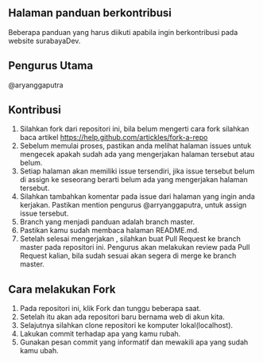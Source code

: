 ## Halaman panduan berkontribusi
Beberapa panduan yang harus diikuti apabila ingin berkontribusi pada website surabayaDev.

## Pengurus Utama
@aryanggaputra

## Kontribusi
1. Silahkan fork dari repositori ini, bila belum mengerti cara fork silahkan baca artikel https://help.github.com/artickles/fork-a-repo
2. Sebelum memulai proses, pastikan anda melihat halaman issues untuk mengecek apakah sudah ada yang mengerjakan halaman tersebut atau belum.
3. Setiap halaman akan memiliki issue tersendiri, jika issue tersebut belum di assign ke seseorang berarti belum ada yang mengerjakan halaman tersebut.
4. Silahkan tambahkan komentar pada issue dari halaman yang ingin anda kerjakan. Pastikan mention pengurus @arryanggaputra, untuk assign issue tersebut.
5. Branch yang menjadi panduan adalah branch master.
6. Pastikan kamu sudah membaca halaman README.md.
7. Setelah selesai mengerjakan , silahkan buat Pull Request ke branch master pada repositori ini.
Pengurus akan melakukan review pada Pull Request kalian, bila sudah sesuai akan segera di merge ke branch master.

## Cara melakukan Fork
1. Pada repositori ini, klik Fork dan tunggu beberapa saat.
2. Setelah itu akan ada repositori baru bernama web di akun kita.
3. Selajutnya silahkan clone repositori ke komputer lokal(localhost).
4. Lakukan commit terhadap apa yang kamu rubah.
5. Gunakan pesan commit yang informatif dan mewakili apa yang sudah kamu ubah.